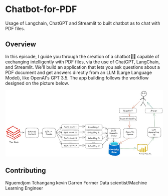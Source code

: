 # Chatbot-for-PDF
Usage of Langchain, ChatGPT and Streamlit to built chatbot as to chat with PDF files.


## Overview

In this episode, I guide you through the creation of a chatbot🤖💬 capable of exchanging intelligently with PDF files, via the use of ChatGPT, LangChain, and Streamlit. We'll build an application that lets you ask questions about a PDF document and get answers directly from an LLM (Large Language Model), like OpenAI's GPT 3.5.
The app building follows the workflow designed on the picture below.

![workflow](Ask_Book_Questions_Workflow.jpg)




## Contributing
Nguemdjom Tchangang kevin Darren
Former Data scientist/Machine Learning Engineer





